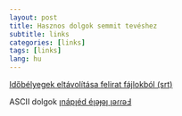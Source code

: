 ```yaml
---
layout: post
title: Hasznos dolgok semmit tevéshez
subtitle: links
categories: [links]
tags: [links]
lang: hu
---
```


[Időbélyegek eltávolítása felirat fájlokból (srt)](https://anatolt.ru/t/del-timestamp-srt.html)

ASCII dolgok [ןnápןéd éןǝɟǝן ןǝɾɾǝℲ](https://yaytext.com/upside-down/)


